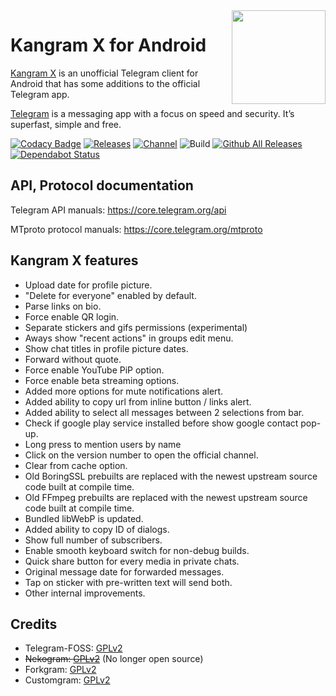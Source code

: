 <img src="https://i.imgur.com/NjfzwHf_d.png?maxwidth=640&shape=thumb&fidelity=medium" width="150" align="right"/>

# Kangram X for Android

[Kangram X](https://t.me/KangramX) is an unofficial Telegram client for Android that has some additions to the official Telegram app.

[Telegram](https://telegram.org) is a messaging app with a focus on speed and security. It’s superfast, simple and free.

[![Codacy Badge](https://app.codacy.com/project/badge/Grade/d29c9dfb65a14e0faa2c925b9e1021e7)](https://www.codacy.com/manual/HitaloSama/KangramX?utm_source=github.com&amp;utm_medium=referral&amp;utm_content=HitaloSama/KangramX&amp;utm_campaign=Badge_Grade)
[![Releases](https://img.shields.io/github/release/HitaloSama/KangramX.svg)](https://github.com/HitaloSama/KangramX/releases/latest)
[![Channel](https://img.shields.io/badge/Channel-Telegram-blue.svg)](https://t.me/KangramX)
![Build](https://github.com/Project-WKF/Kangram-Builds/workflows/Telegram%20CI/badge.svg)
[![Github All Releases](https://img.shields.io/github/downloads/HitaloSama/KangramX/total.svg)](https://github.com/Kangram-Dev/Kangram/releases)
[![Dependabot Status](https://api.dependabot.com/badges/status?host=github&repo=HitaloSama/KangramX)](https://dependabot.com)

## API, Protocol documentation

Telegram API manuals: https://core.telegram.org/api

MTproto protocol manuals: https://core.telegram.org/mtproto

## Kangram X features

- Upload date for profile picture.
- "Delete for everyone" enabled by default.
- Parse links on bio.
- Force enable QR login.
- Separate stickers and gifs permissions (experimental)
- Aways show "recent actions" in groups edit menu.
- Show chat titles in profile picture dates.
- Forward without quote.
- Force enable YouTube PiP option.
- Force enable beta streaming options.
- Added more options for mute notifications alert.
- Added ability to copy url from inline button / links alert.
- Added ability to select all messages between 2 selections from bar.
- Check if google play service installed before show google contact pop-up.
- Long press to mention users by name
- Click on the version number to open the official channel.
- Clear from cache option.
- Old BoringSSL prebuilts are replaced with the newest upstream source code built at compile time.
- Old FFmpeg prebuilts are replaced with the newest upstream source code built at compile time.
- Bundled libWebP is updated.
- Added ability to copy ID of dialogs.
- Show full number of subscribers.
- Enable smooth keyboard switch for non-debug builds.
- Quick share button for every media in private chats.
- Original message date for forwarded messages.
- Tap on sticker with pre-written text will send both.
- Other internal improvements.

## Credits
 
<ul>
    <li>Telegram-FOSS: <a href="https://github.com/Telegram-FOSS-Team/Telegram-FOSS/blob/master/LICENSE">GPLv2</a></li>
    <li><del>Nekogram: <a href="https://github.com/Nekogram/Nekogram/blob/master/LICENSE">GPLv2</a></del> (No longer open source)</li>
    <li>Forkgram: <a href="https://github.com/Forkgram/TelegramAndroid/blob/master/LICENSE">GPLv2</a></li>
    <li>Customgram: <a href="https://github.com/AmanoTeam/Customgram/blob/master/LICENSE">GPLv2</a></li>
</ul>
